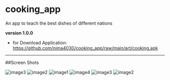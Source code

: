 # cooking_app

An app to teach the best dishes of different nations

**version 1.0.0**
- for Download Application: https://github.com/nima4030/cooking_app/raw/main/art/cooking.apk  

---

##Screen Shots

  ![image3](/art/5.png)
  ![image2](/art/6.png)
  ![image1](/art/7.png)
  ![image4](/art/8.png)
  ![image3](/art/9.png)
  ![image2](/art/10.png)
  

